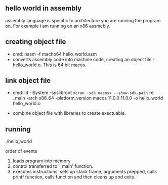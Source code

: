 hello world in assembly
----
assembly language is specific to architecture you are running the program on. For example i am running on an x86 assmebly.

creating object file
----
- cmd:  nasm -f macho64 hello_world.asm
- converts assembly code into machine code, creating an object file - hello_world.o. This is 64 bit macos.

link object file
---
- cmd: ld -lSystem -syslibroot `xcrun -sdk macosx --show-sdk-path` -e _main -arch x86_64 -platform_version macos 11.0.0 11.0.0 -o hello_world hello_world.o

- combine object file with libraries to create exectuable.

running
----
./hello_world

order of events
1. loads program into memory
2. control transferred to '_main' function.
3. executes instructions. sets up stack frame, arguments prepped, calls printf function, calls function and then cleans up and exits.



